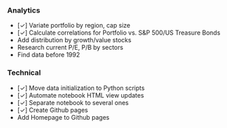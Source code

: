 ### Analytics

- [&check;] Variate portfolio by region, cap size
- [&check;] Calculate correlations for Portfolio vs. S&P 500/US Treasure Bonds
- Add distribution by growth/value stocks
- Research current P/E, P/B by sectors
- Find data before 1992

### Technical

- [&check;] Move data initialization to Python scripts
- [&check;] Automate notebook HTML view updates
- [&check;] Separate notebook to several ones
- [&check;] Create Github pages
- Add Homepage to Github pages